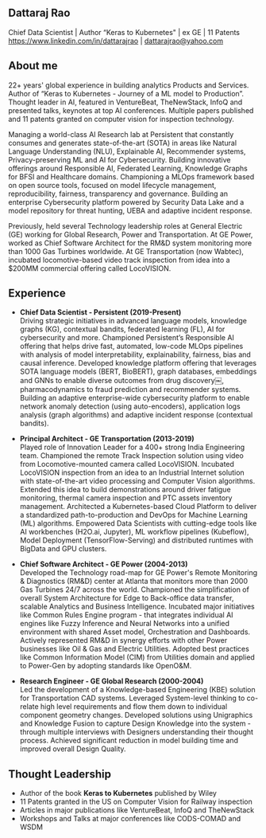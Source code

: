 ## Dattaraj Rao

Chief Data Scientist | Author “Keras to Kubernetes" | ex GE | 11 Patents <br/>
https://www.linkedin.com/in/dattarajrao | dattarajrao@yahoo.com

## About me
22+ years' global experience in building analytics Products and Services. Author of “Keras to Kubernetes - Journey of a ML model to Production”. Thought leader in AI, featured in VentureBeat, TheNewStack, InfoQ and presented talks, keynotes at top AI conferences. Multiple papers published and 11 patents granted on computer vision for inspection technology.

Managing a world-class AI Research lab at Persistent that constantly consumes and generates state-of-the-art (SOTA) in areas like Natural Language Understanding (NLU), Explainable AI, Recommender systems, Privacy-preserving ML and AI for Cybersecurity. Building innovative offerings around Responsible AI, Federated Learning, Knowledge Graphs for BFSI and Healthcare domains. Championing a MLOps framework based on open source tools, focused on model lifecycle management, reproducibility, fairness, transparency and governance. Building an enterprise Cybersecurity platform powered by Security Data Lake and a model repository for threat hunting, UEBA and adaptive incident response.

Previously, held several Technology leadership roles at General Electric (GE) working for Global Research, Power and Transportation. At GE Power, worked as Chief Software Architect for the RM&D system monitoring more than 1000 Gas Turbines worldwide. At GE Transportation (now Wabtec), incubated locomotive-based video track inspection from idea into a $200MM commercial offering called LocoVISION.

## Experience
- **Chief Data Scientist - Persistent (2019-Present)** <br/>
Driving strategic initiatives in advanced language models, knowledge graphs (KG), contextual bandits, federated learning (FL), AI for cybersecurity and more. Championed Persistent’s Responsible AI offering that helps drive fast, automated, low-code MLOps pipelines with analysis of model interpretability, explainability, fairness, bias and causal inference. Developed knowledge platform offering that leverages SOTA language models (BERT, BioBERT), graph databases, embeddings and GNNs to enable diverse outcomes from drug discovery￼, pharmacodynamics to fraud prediction and recommender systems. Building an adaptive enterprise-wide cybersecurity platform to enable network anomaly detection (using auto-encoders), application logs analysis (graph algorithms) and adaptive incident response (contextual bandits).

- **Principal Architect - GE Transportation (2013-2019)** <br/>
Played role of Innovation Leader for a 400+ strong India Engineering team. Championed the remote Track Inspection solution using video from Locomotive-mounted camera called LocoVISION. Incubated LocoVISION inspection from an idea to an Industrial Internet solution with state-of-the-art video processing and Computer Vision algorithms. Extended this idea to build demonstrations around driver fatigue monitoring, thermal camera inspection and PTC assets inventory management.
Architected a Kubernetes-based Cloud Platform to deliver a standardized path-to-production and DevOps for Machine Learning (ML) algorithms. Empowered Data Scientists with cutting-edge tools like AI workbenches (H2O.ai, Jupyter), ML workflow pipelines (Kubeflow), Model Deployment (TensorFlow-Serving) and distributed runtimes with BigData and GPU clusters.

- **Chief Software Architect - GE Power (2004-2013)** <br/>
Developed the Technology road-map for GE Power's Remote Monitoring & Diagnostics (RM&D) center at Atlanta that monitors more than 2000 Gas Turbines 24/7 across the world. Championed the simplification of overall System Architecture for Edge to Back-office data transfer, scalable Analytics and Business Intelligence. Incubated major initiatives like Common Rules Engine program - that integrates individual AI engines like Fuzzy Inference and Neural Networks into a unified environment with shared Asset model, Orchestration and Dashboards. Actively represented RM&D in synergy efforts with other Power businesses like Oil & Gas and Electric Utilities. Adopted best practices like Common Information Model (CIM) from Utilities domain and applied to Power-Gen by adopting standards like OpenO&M.

- **Research Engineer - GE Global Research (2000-2004)** <br/>
Led the development of a Knowledge-based Engineering (KBE) solution for Transportation CAD systems. Leveraged System-level thinking to co-relate high level requirements and flow them down to individual component geometry changes. Developed solutions using Unigraphics and Knowledge Fusion to capture Design Knowledge into the system - through multiple interviews with Designers understanding their thought process. Achieved significant reduction in model building time and improved overall Design Quality.

## Thought Leadership
- Author of the book **Keras to Kubernetes** published by Wiley
- 11 Patents granted in the US on Computer Vision for Railway inspection
- Articles in major publications like VentureBeat, InfoQ and TheNewStack
- Workshops and Talks at major conferences like CODS-COMAD and WSDM
